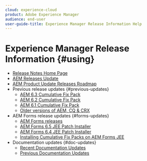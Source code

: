 ```yaml
---
cloud: experience-cloud
product: Adobe Experience Manager
audience: end-user
user-guide-title: Experience Manager Release Information Help
---
```


# Experience Manager Release Information {#using}

+ [Release Notes Home Page](home.md)
+ [AEM Releases Update](https://docs.adobe.com/content/help/en/release-notes/experience-cloud/current.html#aem)
+ [AEM Product Update Releases Roadmap](update-releases-roadmap.md)
+ Previous release updates {#previous-updates}
  + [AEM 6.3 Cumulative Fix Pack](release-notes-aem-6-3-cumulative-fix-pack.md)
  + [AEM 6.2 Cumulative Fix Pack](release-notes-aem-6-2-cumulative-fix-pack.md)
  + [AEM 6.1 Cumulative Fix Pack ](release-notes-aem-6-1-cumulative-fix-pack.md)
  + [Older versions of AEM, CQ & CRX](aem-previous-versions.md)
+ AEM Forms release updates {#forms-updates}
  + [AEM Forms releases](kb/aem-forms-releases.md)
  + [AEM Forms 6.5 JEE Patch Installer](quick-fixes/6-5/jee-patch-installer-65.md)
  + [AEM Forms 6.4 JEE Patch Installer](quick-fixes/6-4/jee-patch-installer-64.md)
  + [Installing Cumulative Fix Packs on AEM Forms JEE](install-cfp-aem-forms-jee.md)
+ Documentation updates {#doc-updates}
  + [Recent Documentation Updates](documentation-updates.md)
  + [Previous Documentation Updates](previous-documentation-updates.md)  
